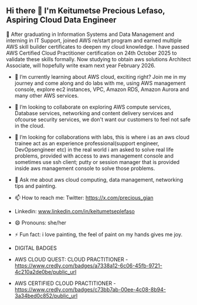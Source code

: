 ## Hi there 👋 I'm Keitumetse Precious Lefaso, Aspiring Cloud Data Engineer

 🔭 After graduating in Information Systems and Data Management and interning in IT Support, joined AWS re/start program and earned multiple AWS skill builder certificates to deepen my cloud knowledge. I have passed  AWS Certified Cloud Practitioner certification on 24th October 2025 to validate these skills formally. Now studying to obtain aws solutions Architect Associate, will hopefully write exam next year February 2026.

- 🌱 I’m currently learning about AWS cloud, exciting right? Join me in my journey and come along and do labs with me, using AWS management console, explore ec2 instances, VPC, Amazon RDS, Amazon Aurora and many other AWS services.
  
- 👯 I’m looking to collaborate on exploring AWS compute services, Database services, networking and content delivery services and ofcourse security services, we don't want our customers to feel not safe in the cloud.
  
- 🤔 I’m looking for collaborations with labs, this is where i as an aws cloud trainee act as an experience professional(support engineer, DevOpsengineer etc)  in the real world i am asked to solve real life problems, provided with access to aws management console and sometimes use ssh client; putty or session manager that is provided inside aws management console to solve those problems.
  
- 💬 Ask me about aws cloud computing, data management, networking tips and painting.
  
- 📫 How to reach me: Twitter: https://x.com/precious_gian
-  Linkedin: www.linkedin.com/in/keitumetseplefaso
  
- 😄 Pronouns: she/her
  
- ⚡ Fun fact: i love painting, the feel of paint on my hands gives me joy.
  
- DIGITAL BADGES
- AWS CLOUD QUEST: CLOUD PRACTITIONER - https://www.credly.com/badges/a7338a12-6c06-45fb-9721-4c210a2de0be/public_url
  
- AWS CERTIFIED CLOUD PRACTITIONER - https://www.credly.com/badges/c73bb7ab-00ee-4c08-8b94-3a34bed0c852/public_url
  
